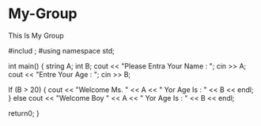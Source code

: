# My-Group
This Is My Group

#includ <iostream>;
#using namespace std;
  
  int main()
  { 
  string A;
  int B;
  cout << "Please Entra Your Name : ";
  cin >> A;
  cout << "Entre Your Age :  ";
  cin >> B;
  
  If (B > 20)
     { 
       cout << "Welcome Ms. " << A << "  Yor Age Is : "  << B << endl; 
    }
  else 
     cout << "Welcome Boy " << A << "  Yor Age Is : "  << B << endl; 
  
   
     
  return0;
  }
